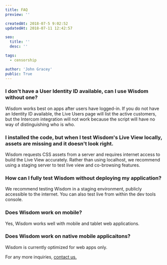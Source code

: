 ```yaml
---
title: FAQ
preview: ''

createdAt: 2018-07-5 9:02:52
updatedAt: 2018-07-11 12:42:57

seo:
  title: ''
  desc: ''

tags:
  - censorship

author: 'John Gracey'
public: True
---
```



### I don't have a User Identity ID available, can I use Wisdom without one?
Wisdom works best on apps after users have logged-in. If you do not have an Identity ID available, the Live Users page will list the active customers, but the Intercom integration will not work because the script will have no way of distinguishing who is who.

### I installed the code, but when I test Wisdom's Live View locally, assets are missing and it doesn't look right.
Wisdom requests CSS assets from a server and requires internet access to build the Live View accurately. Rather than using localhost, we recommend using a staging server to test live view and co-browsing features.

### How can I fully test Wisdom without deploying my application?
We recommend testing Wisdom in a staging environment, publicly accessible to the internet. You can also test live from within the dev tools console.

### Does Wisdom work on mobile?
Yes, Wisdom works well with mobile and tablet web applications.

### Does Wisdom work on native mobile applicaitons?
Wisdom is currently optimized for web apps only.





For any more inquiries, [contact us.](https://getwisdom.io/contact)
